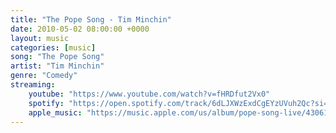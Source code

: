 ```yaml
---
title: "The Pope Song - Tim Minchin"
date: 2010-05-02 08:00:00 +0000
layout: music
categories: [music]
song: "The Pope Song"
artist: "Tim Minchin"
genre: "Comedy"
streaming:
    youtube: "https://www.youtube.com/watch?v=fHRDfut2Vx0"
    spotify: "https://open.spotify.com/track/6dLJXWzExdCgEYzUVuh2Qc?si=355c8eb0917e4b1f"
    apple_music: "https://music.apple.com/us/album/pope-song-live/430616968?i=430617029"
---
```

